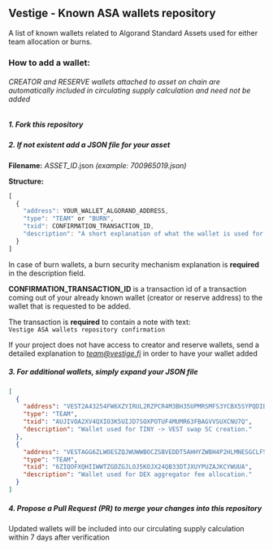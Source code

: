 ## Vestige - Known ASA wallets repository
A list of known wallets related to Algorand Standard Assets used for either team allocation or burns.

### How to add a wallet:

###### CREATOR and RESERVE wallets attached to asset on chain are automatically included in circulating supply calculation and  need not be added

#### 

##### 1. Fork this repository

##### 2. If not existent add a JSON file for your asset 

**Filename:** _ASSET_ID_.json _(example: *700965019.json*)_

**Structure:**

```js
[
  {
    "address": YOUR_WALLET_ALGORAND_ADDRESS,
    "type": "TEAM" or "BURN",
    "txid": CONFIRMATION_TRANSACTION_ID,
    "description": "A short explanation of what the wallet is used for." 
  }
]
```

In case of burn wallets, a burn security mechanism explanation is **required** in the description field.

**CONFIRMATION_TRANSACTION_ID** is a transaction id of a transaction coming out of your already known wallet (creator or reserve address) to the wallet that is requested to be added.

The transaction is **required** to contain a note with text:\
`Vestige ASA wallets repository confirmation`

If your project does not have access to creator and reserve wallets, send a detailed explanation to *team@vestige.fi* in order to have your wallet added

##### 3. For additional wallets, simply expand your JSON file

```json
[
  {
    "address": "VEST2A43254FW6XZYIRUL2RZPCR4M3BH35UPMRSMFS3YCBX5SYPQDIBSIU",
    "type": "TEAM",
    "txid": "AUJIVOA2XV4QXIO3K5UIJD7SOXPOTUF4MUMR63FBAGVVSUXCNU7Q",
    "description": "Wallet used for TINY -> VEST swap SC creation." 
  },
  {
    "address": "VESTAGG6ZLWOESZQJWUWWBOCZSBVEDDT5AHHYZWBH4P2HLMNESGCLFSNVY",
    "type": "TEAM",
    "txid": "6ZIQOFXQHIIWWTZGDZGJLOJ5KOJX24QB33DTJXUYPUZAJKCYWUUA",
    "description": "Wallet used for DEX aggregator fee allocation." 
  }
]
```

##### 4. Propose a Pull Request (PR) to merge your changes into this repository

Updated wallets will be included into our circulating supply calculation within 7 days after verification
